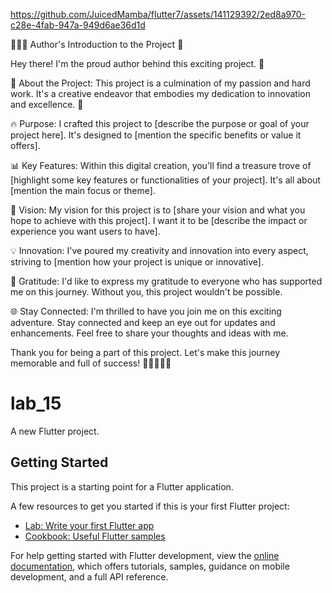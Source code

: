 





https://github.com/JuicedMamba/flutter7/assets/141129392/2ed8a970-c28e-4fab-947a-949d6ae36d1d







👨‍💻📝 Author's Introduction to the Project 🚀

Hey there! I'm the proud author behind this exciting project. 🙌

🧠 About the Project: This project is a culmination of my passion and hard work. It's a creative endeavor that embodies my dedication to innovation and excellence. 🌟

🔥 Purpose: I crafted this project to [describe the purpose or goal of your project here]. It's designed to [mention the specific benefits or value it offers].

📊 Key Features: Within this digital creation, you'll find a treasure trove of [highlight some key features or functionalities of your project]. It's all about [mention the main focus or theme].

🚀 Vision: My vision for this project is to [share your vision and what you hope to achieve with this project]. I want it to be [describe the impact or experience you want users to have].

💡 Innovation: I've poured my creativity and innovation into every aspect, striving to [mention how your project is unique or innovative].

🙏 Gratitude: I'd like to express my gratitude to everyone who has supported me on this journey. Without you, this project wouldn't be possible.

🌐 Stay Connected: I'm thrilled to have you join me on this exciting adventure. Stay connected and keep an eye out for updates and enhancements. Feel free to share your thoughts and ideas with me.

Thank you for being a part of this project. Let's make this journey memorable and full of success! 🚀🌟🔥👨‍💻





















# lab_15

A new Flutter project.

## Getting Started

This project is a starting point for a Flutter application.

A few resources to get you started if this is your first Flutter project:

- [Lab: Write your first Flutter app](https://docs.flutter.dev/get-started/codelab)
- [Cookbook: Useful Flutter samples](https://docs.flutter.dev/cookbook)

For help getting started with Flutter development, view the
[online documentation](https://docs.flutter.dev/), which offers tutorials,
samples, guidance on mobile development, and a full API reference.
